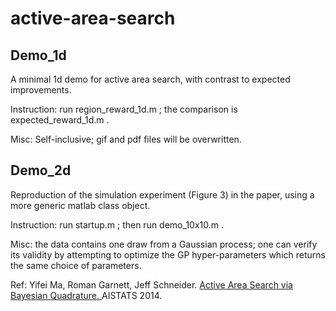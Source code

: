 # active-area-search


Demo_1d
---

A minimal 1d demo for active area search, with contrast to expected improvements.

Instruction: run region_reward_1d.m ; the comparison is expected_reward_1d.m .

Misc: Self-inclusive; gif and pdf files will be overwritten. 

Demo_2d
---

Reproduction of the simulation experiment (Figure 3) in the paper, using a more generic matlab class object.

Instruction: run startup.m ; then run demo_10x10.m .

Misc: the data contains one draw from a Gaussian process; one can verify its validity by attempting to optimize the GP hyper-parameters which returns the same choice of parameters.

Ref: Yifei Ma, Roman Garnett, Jeff Schneider. [Active Area Search via Bayesian Quadrature. ](http://www.jmlr.org/proceedings/papers/v33/ma14.pdf) AISTATS 2014.

